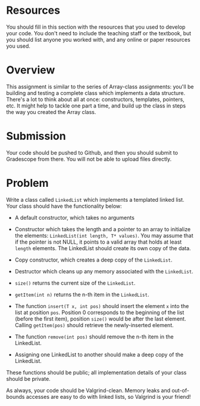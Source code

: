 # Resources
You should fill in this section with the resources that you used to develop your code.  You don't need to include the teaching staff or the textbook, but you should list anyone you worked with, and any online or paper resources you used.

# Overview
This assignment is similar to the series of Array-class assignments: you'll be building and testing a complete class which implements a data structure.  There's a lot to think about all at once: constructors, templates, pointers, etc.  It might help to tackle one part a time, and build up the class in steps the way you created the Array class.

# Submission
Your code should be pushed to Github, and then you should submit to Gradescope from there.  You will not be able to upload files directly.

# Problem

Write a class called `LinkedList` which implements a templated linked list.  Your class should have the functionality below:

* A default constructor, which takes no arguments
* Constructor which takes the length and a pointer to an array to initialize the elements: `LinkedList(int length, T* values)`.  You may assume that if the pointer is not NULL, it points to a valid array that holds at least `length` elements.  The LinkedList should create its own copy of the data.
* Copy constructor, which creates a deep copy of the `LinkedList`.
* Destructor which cleans up any memory associated with the `LinkedList`.

* `size()` returns the current size of the `LinkedList`.
* `getItem(int n)` returns the n-th item in the `LinkedList`.
* The function `insert(T x, int pos)` should insert the element `x` into the list at position `pos`.  Position 0 corresponds to the beginning of the list (before the first item), position `size()` would be after the last element.  Calling `getItem(pos)` should retrieve the newly-inserted element.
* The function `remove(int pos)` should remove the n-th item in the LinkedList.

* Assigning one LinkedList to another should make a deep copy of the LinkedList.

These functions should be public; all implementation details of your class should be private.

As always, your code should be Valgrind-clean.  Memory leaks and out-of-bounds accesses are easy to do with linked lists, so Valgrind is your friend!

